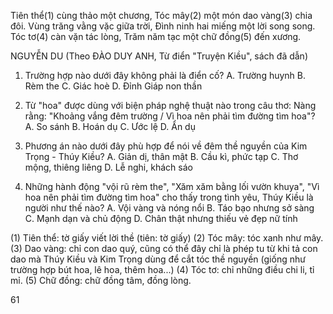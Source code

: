 Tiên thể(1) cùng thảo một chương,
Tóc mây(2) một món dao vàng(3) chia đôi.
Vùng trăng vằng vặc giữa trời,
Đình ninh hai miếng một lời song song.
Tóc tơ(4) càn vặn tác lòng,
Trăm năm tạc một chữ đồng(5) đến xương.

NGUYỄN DU
(Theo ĐÀO DUY ANH, Từ điển "Truyện Kiều", sách đã dẫn)

1. Trường hợp nào dưới đây không phải là điển cố?
A. Trường huynh
B. Rèm the
C. Giác hoè
D. Đỉnh Giáp non thần

2. Từ "hoa" được dùng với biện pháp nghệ thuật nào trong câu thơ: Nàng rằng: "Khoảng vắng đêm trường / Vì hoa nên phải tìm đường tìm hoa"?
A. So sánh
B. Hoán dụ
C. Ước lệ
D. Ẩn dụ

3. Phương án nào dưới đây phù hợp để nói về đêm thề nguyền của Kim Trọng - Thúy Kiều?
A. Giản dị, thân mật
B. Cầu kì, phức tạp
C. Thơ mộng, thiêng liêng
D. Lễ nghi, khách sáo

4. Những hành động "vội rũ rèm the", "Xăm xăm bằng lối vườn khuya", "Vì hoa nên phải tìm đường tìm hoa" cho thấy trong tình yêu, Thúy Kiều là người như thế nào?
A. Vội vàng và nóng nổi
B. Táo bạo nhưng sở sàng
C. Mạnh dạn và chủ động
D. Chân thật nhưng thiếu vẻ đẹp nữ tính

(1) Tiên thể: tờ giấy viết lời thề (tiên: tờ giấy)
(2) Tóc mây: tóc xanh như mây.
(3) Dao vàng: chỉ con dao quý, cũng có thể đây chỉ là phép tu từ khi tả con dao mà Thúy Kiều và Kim Trọng dùng để cắt tóc thề nguyền (giống như trường hợp bút hoa, lê hoa, thêm hoa...)
(4) Tóc tơ: chỉ những điều chi li, tỉ mỉ.
(5) Chữ đồng: chữ đồng tâm, đồng lòng.

61
